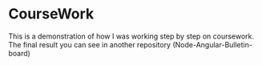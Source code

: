 # CourseWork
This is a demonstration of how I was working step by step on coursework.
The final result you can see in another repository (Node-Angular-Bulletin-board)
